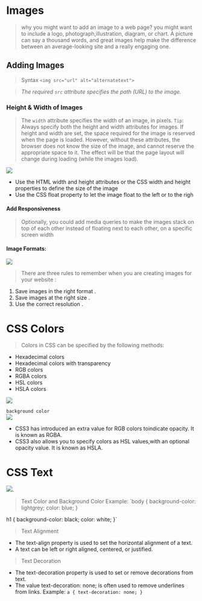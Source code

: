 # Images
> why you might want to add an image to a web page? you might want to include a logo, photograph,illustration, diagram, or chart.
> A picture can say a thousand words, and great images help make the difference between an average-looking site and a really engaging one.
## Adding Images
> Syntax `<img src="url" alt="alternatetext">`

> *The required `src` attribute specifies the path (URL) to the image.*

### Height & Width of Images
> The `width` attribute specifies the width of an image, in pixels.
> `Tip`: Always specify both the height and width attributes for images. If height and width are set, the space required for the image is reserved when the page is loaded.
However, without these attributes, the browser does not know the size of the image, and cannot reserve the appropriate space to it. 
The effect will be that the page layout will change during loading (while the images load).

![](https://static.packt-cdn.com/products/9781786463210/graphics/image_05_006.jpg)
- Use the HTML width and height attributes or the CSS width and height properties to define the size of the image
- Use the CSS float property to let the image float to the left or to the righ

#### Add Responsiveness
 > Optionally, you could add media queries to make the images stack on top of each other instead of floating next to each other, on a specific screen width
 
 #### Image Formats:
 ![](https://encrypted-tbn0.gstatic.com/images?q=tbn:ANd9GcSZno6QWsdKpSlj2kppqldVrCG1kB7hGJKUJA&usqp=CAU)
 
 > There are three rules to remember when you are creating images for your website :
 1. Save images in the right format .
 2. Save images at the right size .
 3. Use the correct resolution .
 
 
 # CSS Colors
 > Colors in CSS can be specified by the following methods:
  - Hexadecimal colors
  - Hexadecimal colors with transparency
  - RGB colors
  - RGBA colors
  - HSL colors
  - HSLA colors
  
  ![](https://lh3.googleusercontent.com/proxy/1_lVzQ99hW5XUZOOn-CpIglfyYhKA6fqK76RojHiq4WA0McBSnirh5QoOV08enXrlf9fHJXfMQtvI-Sa4LWIKh8_7JsnuVccfzyAEcMC3RKTcc4ke80v)
  
  
  `background color`  
 ![](https://i.stack.imgur.com/2QaEG.png)
 
- CSS3 has introduced an extra value for RGB colors toindicate opacity. It is known as RGBA.
- CSS3 also allows you to specify colors as HSL values,with an optional opacity value. It is known as HSLA.

# CSS Text
![](https://cdn.educba.com/academy/wp-content/uploads/2019/08/CSS-Text-Formatting-Properties2.png).
> Text Color and Background Color
Example:
`body {
  background-color: lightgrey;
  color: blue;
}

h1 {
  background-color: black;
  color: white;
}`

> Text Alignment
- The text-align property is used to set the horizontal alignment of a text.
- A text can be left or right aligned, centered, or justified.

> Text Decoration
- The text-decoration property is used to set or remove decorations from text.
- The value text-decoration: none; is often used to remove underlines from links.
Example:
`a {
  text-decoration: none;
}`

























